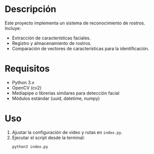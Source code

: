 # Descripción
Este proyecto implementa un sistema de reconocimiento de rostros. Incluye:
- Extracción de características faciales.
- Registro y almacenamiento de rostros.
- Comparación de vectores de características para la identificación.

# Requisitos
- Python 3.x
- OpenCV (cv2)
- Mediapipe o librerías similares para detección facial
- Módulos estándar (uuid, datetime, numpy)

# Uso
1. Ajustar la configuración de video y rutas en `index.py`.
2. Ejecutar el script desde la terminal:
   ```bash
   python3 index.py